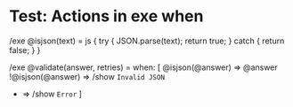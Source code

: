 # Test: Actions in exe when

/exe @isjson(text) = js {
  try {
    JSON.parse(text);
    return true;
  } catch {
    return false;
  }
}

/exe @validate(answer, retries) = when: [
  @isjson(@answer) => @answer
  !@isjson(@answer) => /show `Invalid JSON`
  * => /show `Error`
]